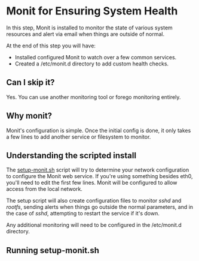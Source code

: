 # Monit for Ensuring System Health

In this step, Monit is installed to monitor the state of various system resources and alert via email when things are outside of normal.

At the end of this step you will have:

* Installed configured Monit to watch over a few common services.
* Created a /etc/monit.d directory to add custom health checks.

## Can I skip it?

Yes. You can use another monitoring tool or forego monitoring entirely.

## Why monit?

Monit's configuration is simple. Once the initial config is done, it only takes a few lines to add another service or filesystem to monitor.

## Understanding the scripted install

The [setup-monit.sh](https://raw.githubusercontent.com/DavesCodeMusings/nucloud/main/setup-monit.sh) script will try to determine your network configuration to configure the Monit web service. If you're using something besides eth0, you'll need to edit the first few lines. Monit will be configured to allow access from the local network.

The setup script will also create configuration files to monitor _sshd_ and _rootfs_, sending alerts when things go outside the normal parameters, and in the case of _sshd_, attempting to restart the service if it's down.

Any additional monitoring will need to be configured in the /etc/monit.d directory.

## Running setup-monit.sh

